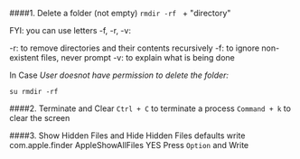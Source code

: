 ####1. Delete a folder (not empty)
`rmdir -rf `   + "directory"

FYI: you can use letters -f, -r, -v:

-r: to remove directories and their contents recursively
-f: to ignore non-existent files, never prompt
-v: to explain what is being done

In Case *User doesnot have permission to delete the folder:*

`su rmdir -rf`



####2. Terminate and Clear
`Ctrl + C` to terminate a process
`Command + k` to clear the screen



####3. Show Hidden Files and Hide Hidden Files
defaults write com.apple.finder AppleShowAllFiles YES
Press `Option` and Write 